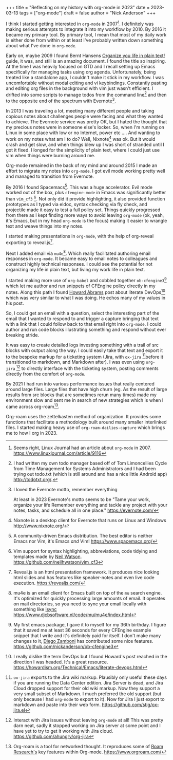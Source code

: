 +++
title = "Reflecting on my history with org-mode in 2023"
date = 2023-03-13
tags = ["org-mode"]
draft = false
author = "Nick Anderson"
+++

I think I started getting interested in `org-mode` in 2007[^fn:1]. I definitely was making serious attempts to integrate it into my workflow by 2010. By 2016 it became my primary tool. By primary tool, I mean that most of my daily work is either done from within or at least I've probably written down something about what I've done in `org-mode`.

Early on, maybe 2009 I found Bernt Hansens [Organize you life in plain text!](http://doc.norang.ca/org-mode.html) guide, it was, and still is an amazing document. I found the title so inspiring. At the time I was heavily focused on GTD and I recall setting up Emacs specifically for managing tasks using org agenda. Unfortunately, being treated like a standalone app, I couldn't make it stick in my workflow. I was uncomfortable without modal editing and vi keybindings. Constantly pasting and editing org files in the background with vim just wasn't efficient. I drifted into some scripts to manage todos from the command line[^fn:2] and then to the opposite end of the spectrum with Evernote[^fn:3].

In 2013 I was traveling a lot, meeting many different people and taking copious notes about challenges people were facing and what they wanted to achieve. The Evernote service was pretty OK, but I hated the thought that my precious notes were in someone else's locker. So, when I'm running on Linux in some place with low or no Internet, power etc .... And wanting to work on my notes what am I to do? Well, Nixnote[^fn:4] was ok. But it would crash and get slow, and when things blew up I was short of stranded until I got it fixed. I longed for the simplicity of plain text, where I could just use vim when things were burning around me.

Org-mode remained in the back of my mind and around 2015 I made an effort to migrate my notes into `org-mode`. I got evil mode working pretty well and managed to transition from Evernote.

By 2016 I found Spacemacs[^fn:5]. This was a huge accelerator. Evil mode worked out of the box, plus `cfengine-mode` in Emacs was significantly better than `vim_cf3`&nbsp;[^fn:6]. Not only did it provide highlighting, it also provided function prototypes as I typed via eldoc, syntax checking via fly check, and projectile made it easy to test a full policy set. Things quickly progressed from there as I kept finding more ways to avoid leaving `org-mode` (ok, yeah, it's Emacs, but in my head `org-mode` is the focus) making it easier to wrangle text and weave things into my notes.

I started making presentations in `org-mode`, with the help of org-reveal exporting to reveal.js[^fn:7].

Next I added email via `mu4e`[^fn:8]. Which really facilitated authoring email responses in `org-mode`. It became easy to email notes to colleagues and construct highly technical responses. I could see the potential for not organizing my life in plain text, but living my work life in plain text.

I started making more use of `org-babel` and cobbled together `ob-cfengine3`[^fn:9] which let me author and run snippets of CFEngine policy directly in my notes. Along this path I found [Howard Abrams](https://howardism.org/) post about literate DevOps[^fn:10] which was very similar to what I was doing. He echos many of my values in his post.

So, I could get an email with a question, select the interesting part of the email that I wanted to respond to and trigger a capture bringing that text with a link that I could follow back to that email right into `org-mode`. I could author and run code blocks illustrating something and respond without ever breaking stride.

It was easy to create detailed logs investing something with a trail of src blocks with output along the way. I could easily take that text and export it to the bespoke markup for a ticketing system (Jira, with `ox-jira`&nbsp;[^fn:11]before it transitioned to markdown, and Markdown after). I was even using `org-jira`&nbsp;[^fn:12] to directly interface with the ticketing system, posting comments directly from the comfort of `org-mode`.

By 2021 I had run into various performance issues that really centered around large files. Large files that have high churn (eg. As the result of large results from src blocks that are sometimes rerun many times) made my environment slow and sent me in search of new strategies which is when I came across org-roam[^fn:13].

Org-roam uses the zettelkasten method of organization. It provides some functions that facilitate a methodology built around many smaller interlinked files. I started making heavy use of `org-roam-dailies-capture` which brings me to how I org in 2023.

[^fn:1]: Seems right, Linux Journal had an article about `org-mode` in 2007. <https://www.linuxjournal.com/article/9116>
[^fn:2]: I had written my own todo manager based off of Tom Limoncellies Cycle from Time Management for Systems Administrators and I had been trying out todo.txt (which is still around and has a nice little Android app) <http://todotxt.org/>.
[^fn:3]: I loved the Evernote motto, remember everything

    At least in 2023 Evernote's motto seems to be "Tame your work, organize your life Remember everything and tackle any project with your notes, tasks, and schedule all in one place." <https://evernote.com/>
[^fn:4]: Nixnote is a desktop client for Evernote that runs on Linux and Windows <http://www.nixnote.org/>
[^fn:5]: A community-driven Emacs distribution. The best editor is neither Emacs nor Vim, it's Emacs _and_ Vim! <https://www.spacemacs.org/>
[^fn:6]: Vim support for syntax highlighting, abbreviations, code tidying and templates made by [Neil Watson](https://watson-wilson.ca/). <https://github.com/neilhwatson/vim_cf3>
[^fn:7]: Reveal.js is an html presentation framework. It produces nice looking html slides and has features like speaker-notes and even live code execution. <https://revealjs.com/>
[^fn:8]: mu4e is an email client for Emacs built on top of the `mu` search engine. It's optimized for quickly processing large amounts of email. It operates on mail directories, so you need to sync your email locally with something like [isync](https://isync.sourceforge.io/) <https://www.djcbsoftware.nl/code/mu/mu4e/index.html>
[^fn:9]: My first emacs package, I gave it to myself for my 36th birthday. I figure that it saved me at least 36 seconds for every CFEngine example snippet that I write and it's definitely paid for itself. I don't make many changes to it, [Diego Zamboni](https://zzamboni.org/) has contributed some nice features.  <https://github.com/nickanderson/ob-cfengine3>
[^fn:10]: I really dislike the term DevOps but I found Howard's post reached in the direction I was headed. It's a great resource. <https://howardism.org/Technical/Emacs/literate-devops.html>
[^fn:11]: `ox-jira` exports to the Jira wiki markup. Plausibly only useful these days if you are running the Data Center edition. Jira Server is dead, and Jira Cloud dropped support for their old wiki markup. Now they support a very small subset of Markdown. I much preferred the old support (but only because I had `org-mode` to export to it). Now for Jira I just export to markdown and paste into their web form. <https://github.com/stig/ox-jira.el>
[^fn:12]: Interact with Jira issues without leaving `org-mode` at all! This was pretty darn neat, sadly it stopped working on Jira server at some point and I have yet to try to get it working with Jira cloud. <https://github.com/ahungry/org-jira>
[^fn:13]: Org-roam is a tool for networked thought. It reproduces some of [Roam Research's](https://roamresearch.com/) key features within Org-mode. <https://www.orgroam.com/>